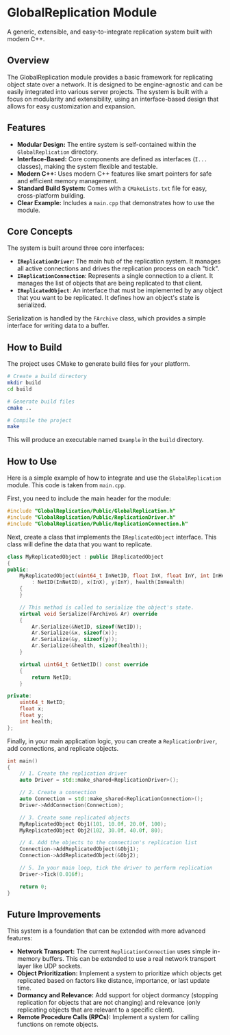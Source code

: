 # GlobalReplication Module

A generic, extensible, and easy-to-integrate replication system built with modern C++.

## Overview

The GlobalReplication module provides a basic framework for replicating object state over a network. It is designed to be engine-agnostic and can be easily integrated into various server projects. The system is built with a focus on modularity and extensibility, using an interface-based design that allows for easy customization and expansion.

## Features

- **Modular Design:** The entire system is self-contained within the `GlobalReplication` directory.
- **Interface-Based:** Core components are defined as interfaces (`I...` classes), making the system flexible and testable.
- **Modern C++:** Uses modern C++ features like smart pointers for safe and efficient memory management.
- **Standard Build System:** Comes with a `CMakeLists.txt` file for easy, cross-platform building.
- **Clear Example:** Includes a `main.cpp` that demonstrates how to use the module.

## Core Concepts

The system is built around three core interfaces:

- **`IReplicationDriver`**: The main hub of the replication system. It manages all active connections and drives the replication process on each "tick".
- **`IReplicationConnection`**: Represents a single connection to a client. It manages the list of objects that are being replicated to that client.
- **`IReplicatedObject`**: An interface that must be implemented by any object that you want to be replicated. It defines how an object's state is serialized.

Serialization is handled by the `FArchive` class, which provides a simple interface for writing data to a buffer.

## How to Build

The project uses CMake to generate build files for your platform.

```bash
# Create a build directory
mkdir build
cd build

# Generate build files
cmake ..

# Compile the project
make
```

This will produce an executable named `Example` in the `build` directory.

## How to Use

Here is a simple example of how to integrate and use the `GlobalReplication` module. This code is taken from `main.cpp`.

First, you need to include the main header for the module:

```cpp
#include "GlobalReplication/Public/GlobalReplication.h"
#include "GlobalReplication/Public/ReplicationDriver.h"
#include "GlobalReplication/Public/ReplicationConnection.h"
```

Next, create a class that implements the `IReplicatedObject` interface. This class will define the data that you want to replicate.

```cpp
class MyReplicatedObject : public IReplicatedObject
{
public:
    MyReplicatedObject(uint64_t InNetID, float InX, float InY, int InHealth)
        : NetID(InNetID), x(InX), y(InY), health(InHealth)
    {
    }

    // This method is called to serialize the object's state.
    virtual void Serialize(FArchive& Ar) override
    {
        Ar.Serialize(&NetID, sizeof(NetID));
        Ar.Serialize(&x, sizeof(x));
        Ar.Serialize(&y, sizeof(y));
        Ar.Serialize(&health, sizeof(health));
    }

    virtual uint64_t GetNetID() const override
    {
        return NetID;
    }

private:
    uint64_t NetID;
    float x;
    float y;
    int health;
};
```

Finally, in your main application logic, you can create a `ReplicationDriver`, add connections, and replicate objects.

```cpp
int main()
{
    // 1. Create the replication driver
    auto Driver = std::make_shared<ReplicationDriver>();

    // 2. Create a connection
    auto Connection = std::make_shared<ReplicationConnection>();
    Driver->AddConnection(Connection);

    // 3. Create some replicated objects
    MyReplicatedObject Obj1(101, 10.0f, 20.0f, 100);
    MyReplicatedObject Obj2(102, 30.0f, 40.0f, 80);

    // 4. Add the objects to the connection's replication list
    Connection->AddReplicatedObject(&Obj1);
    Connection->AddReplicatedObject(&Obj2);

    // 5. In your main loop, tick the driver to perform replication
    Driver->Tick(0.016f);

    return 0;
}
```

## Future Improvements

This system is a foundation that can be extended with more advanced features:

- **Network Transport:** The current `ReplicationConnection` uses simple in-memory buffers. This can be extended to use a real network transport layer like UDP sockets.
- **Object Prioritization:** Implement a system to prioritize which objects get replicated based on factors like distance, importance, or last update time.
- **Dormancy and Relevance:** Add support for object dormancy (stopping replication for objects that are not changing) and relevance (only replicating objects that are relevant to a specific client).
- **Remote Procedure Calls (RPCs):** Implement a system for calling functions on remote objects.
